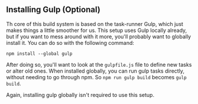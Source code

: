 ## Installing Gulp (Optional)

Th core of this build system is based on the task-runner Gulp, which just makes things a little smoother for us.  This setup uses Gulp locally already, but if you want to mess around with it more, you'll probably want to globally install it.  You can do so with the following command:

`npm install --global gulp`

After doing so, you'll want to look at the `gulpfile.js` file to define new tasks or alter old ones.  When installed globally, you can run gulp tasks directly, without needing to go through npm.  So `npm run gulp build` becomes `gulp build`.

Again, installing gulp globally isn't required to use this setup.
